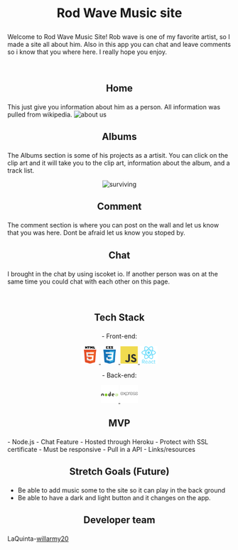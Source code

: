 # <p align="center"> Rod Wave Music site</p>

Welcome to Rod Wave Music Site! Rob wave is one of my favorite artist, so I made a site all about him. Also in this app you can chat and leave comments so i know that you where here. I really hope you enjoy. 
<p align ="center" >
<img width="750" alt="" src="/client/public/images/">
</p>


## <p align="center"> Home</p>
This just give you information about him as a person. All information was pulled from wikipedia.
<img width="1000" alt="about us" src="/client/public/images/banner.jpg">


## <p align="center"> Albums</p>
The Albums section is some of his projects as a artisit. You can click on the clip art and it will take you to the clip art, information about the album, and a track list. 
  
<p align="center">
  <img width="750" alt="surviving" src="/client/public/images/daGang.jpg">
</p>

## <p align="center"> Comment</p>
The comment section is where you can post on the wall and let us know that you was here. Dont be afraid let us know you stoped by.



## <p align="center"> Chat</p>
<p> I brought in the chat by using iscoket io. If another person was on at the same time you could chat with each other on this page. </p></br>



## <p align="center"> Tech Stack </p>

<p align="center">- Front-end:</p> <p align="center"> <a href="https://www.w3.org/html/" target="_blank"> <img src="https://raw.githubusercontent.com/devicons/devicon/master/icons/html5/html5-original-wordmark.svg" alt="html5" width="40" height="40"/> </a>  <a href="https://www.w3schools.com/css/" target="_blank"> <img src="https://raw.githubusercontent.com/devicons/devicon/master/icons/css3/css3-original-wordmark.svg" alt="css3" width="40" height="40"/> </a><a href="https://developer.mozilla.org/en-US/docs/Web/JavaScript" target="_blank"> <img src="https://raw.githubusercontent.com/devicons/devicon/master/icons/javascript/javascript-original.svg" alt="javascript" width="40" height="40"/> </a>  <img src="https://raw.githubusercontent.com/devicons/devicon/master/icons/react/react-original-wordmark.svg" alt="react" width="40" height="40"/> </a>  <p>
<p align="center">- Back-end:</p> <p align="center"> <a href="https://nodejs.org" target="_blank"> <img src="https://raw.githubusercontent.com/devicons/devicon/master/icons/nodejs/nodejs-original-wordmark.svg" alt="nodejs" width="40" height="40"/> </a> <a href="https://expressjs.com" target="_blank"> <img src="https://raw.githubusercontent.com/devicons/devicon/master/icons/express/express-original-wordmark.svg" alt="express" width="40" height="40"/> </a>  <p>



## <p align="center"> MVP</p>
<p aling="center">
-  Node.js
-  Chat Feature
- Hosted through Heroku
- Protect with SSL certificate
- Must be responsive
- Pull in a API
- Links/resources
</p>

## <p align="center"> Stretch Goals (Future)</p>
- Be able to add music some to the site so it can play in the back ground
- Be able to have a dark and light button and it changes on the app. 


## <p align="center"> Developer team</p>

LaQuinta-[willarmy20](https://github.com/willarmy20)



